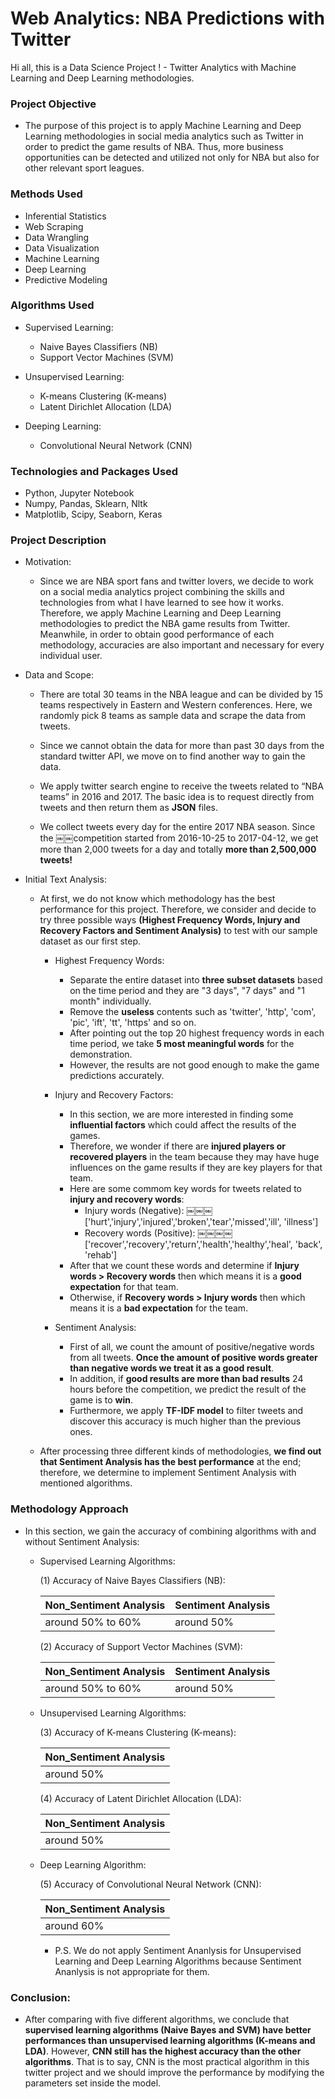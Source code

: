 # Web Analytics: NBA Predictions with Twitter
Hi all, this is a Data Science Project ! - Twitter Analytics with Machine Learning and Deep Learning methodologies.


### Project Objective

* The purpose of this project is to apply Machine Learning and Deep Learning methodologies in social media analytics such as 
Twitter in order to predict the game results of NBA. Thus, more business opportunities can be detected and utilized not only for NBA but also for other relevant sport leagues.


### Methods Used

* Inferential Statistics
* Web Scraping
* Data Wrangling
* Data Visualization
* Machine Learning
* Deep Learning
* Predictive Modeling


### Algorithms Used

- Supervised Learning: 
  - Naive Bayes Classifiers (NB)
  - Support Vector Machines (SVM)
  
- Unsupervised Learning: 
  - K-means Clustering (K-means)
  - Latent Dirichlet Allocation (LDA)
  
- Deeping Learning: 
  - Convolutional Neural Network (CNN)


### Technologies and Packages Used

* Python, Jupyter Notebook
* Numpy, Pandas, Sklearn, Nltk
* Matplotlib, Scipy, Seaborn, Keras


### Project Description

* Motivation:

  - Since we are NBA sport fans and twitter lovers, we decide to work on a social media analytics project combining the skills and technologies from what I have learned to see how it works. Therefore, we apply Machine Learning and Deep Learning methodologies to predict the NBA game results from Twitter. Meanwhile, in order to obtain good performance of each methodology, accuracies are also important and necessary for every individual user.  
  
* Data and Scope:

  - There are total 30 teams in the NBA league and can be divided by 15 teams respectively in Eastern and Western
  conferences. Here, we randomly pick 8 teams as sample data and scrape the data from tweets.
  
  - Since we cannot obtain the data for more than past 30 days from the standard twitter API, we move on to find another way to gain the data.
  
  - We apply twitter search engine to receive the tweets related to “NBA teams” in 2016 and 2017. The basic idea is to request directly from tweets and then return them as **JSON** files.
  
  - We collect tweets every day for the entire 2017 NBA season. Since the ￼￼competition started from 2016-10-25 to 2017-04-12, we get more than 2,000 tweets for a day and totally **more than 2,500,000 tweets!**  
  
* Initial Text Analysis:

  - At first, we do not know which methodology has the best performance for this project. Therefore, we consider and decide to try three possible ways **(Highest Frequency Words, Injury and Recovery Factors and Sentiment Analysis)** to test with our sample dataset as our first step.
  
    - Highest Frequency Words:
    
      * Separate the entire dataset into **three subset datasets** based on the time period and they are "3 days", "7 days" and "1 month" individually.
      * Remove the **useless** contents such as 'twitter', 'http', 'com', 'pic', 'ift', 'tt', 'https' and so on.
      * After pointing out the top 20 highest frequency words in each time period, we take **5 most meaningful words** for the demonstration.
      * However, the results are not good enough to make the game predictions accurately.

    - Injury and Recovery Factors:
      
      * In this section, we are more interested in finding some **influential factors** which could affect the results of the games. 
      * Therefore, we wonder if there are **injured players or recovered players** in the team because they may have huge influences on the game results if they are key players for that team.
      * Here are some commom key words for tweets related to **injury and recovery words**:
        * Injury words (Negative): ￼￼￼['hurt','injury','injured','broken','tear','missed','ill', 'illness']
        * Recovery words (Positive): ￼￼￼￼['recover','recovery','return','health','healthy','heal', 'back', 'rehab']
      * After that we count these words and determine if **Injury words > Recovery words** then which means it is a **good expectation** for that team. 
      * Otherwise, if **Recovery words > Injury words** then which means it is a **bad expectation** for the team.
      
    - Sentiment Analysis:
    
      * First of all, we count the amount of positive/negative words from all tweets. **Once the amount of positive words greater than negative words we treat it as a good result**.
      * In addition, if **good results are more than bad results** 24 hours before the competition, we predict the result of the game is to **win**.
      * Furthermore, we apply **TF-IDF model** to filter tweets and discover this accuracy is much higher than the previous ones. 
  
  - After processing three different kinds of methodologies, **we find out that Sentiment Analysis has the best performance** at the end; therefore, we determine to implement Sentiment Analysis with mentioned algorithms.


### Methodology Approach 

* In this section, we gain the accuracy of combining algorithms with and without Sentiment Analysis:  


  * Supervised Learning Algorithms:
  
    (1) Accuracy of Naive Bayes Classifiers (NB):

      | Non_Sentiment Analysis | Sentiment Analysis |
      | --- | --- |
      | around 50% to 60% | around 50% |


    (2) Accuracy of Support Vector Machines (SVM):

      | Non_Sentiment Analysis | Sentiment Analysis |
      | --- | --- |
      | around 50% to 60% | around 50% |
    
    
  * Unsupervised Learning Algorithms:
    
    (3) Accuracy of K-means Clustering (K-means):

      | Non_Sentiment Analysis |
      | --- |
      | around 50% |
    
        
    (4) Accuracy of Latent Dirichlet Allocation (LDA):

      | Non_Sentiment Analysis |
      | --- |
      | around 50% | 

   
   * Deep Learning Algorithm:
   
     (5) Accuracy of Convolutional Neural Network (CNN):

      | Non_Sentiment Analysis |
      | --- |
      | around 60% | 
    
      - P.S. We do not apply Sentiment Ananlysis for Unsupervised Learning and Deep Learning Algorithms because Sentiment Ananlysis is not appropriate for them.
          
          
### Conclusion:

  - After comparing with five different algorithms, we conclude that **supervised learning algorithms (Naive Bayes and SVM) have better performances than unsupervised learning algorithms (K-means and LDA)**. However, **CNN still has the highest accuracy than the other algorithms**. That is to say, CNN is the most practical algorithm in this twitter project and we should improve the performance by modifying the parameters set inside the model.



